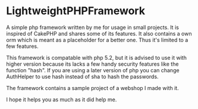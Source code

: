 # LightweightPHPFramework

A simple php framework written by me for usage in small projects. It is inspired of CakePHP and shares some of its features. It also contains a own orm which is meant as a placeholder for a better one. Thus it's limited to a few features.

This framework is compatable with php 5.2, but it is advised to use it with higher version because its lacks a few handy security features like the function "hash". If you are using a later version of php you can change AuthHelper to use hash instead of sha to hash the passwords.

The framework contains a sample project of a webshop I made with it.

I hope it helps you as much as it did help me.
